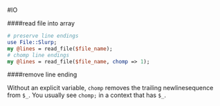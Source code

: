 #IO

####read file into array

```perl
# preserve line endings
use File::Slurp;
my @lines = read_file($file_name);
# chomp line endings
my @lines = read_file($file_name, chomp => 1);
```

####remove line ending

Without an explicit variable, `chomp` removes the trailing newlinesequence from `$_`.
You usually see `chomp;` in a context that has `$_`.